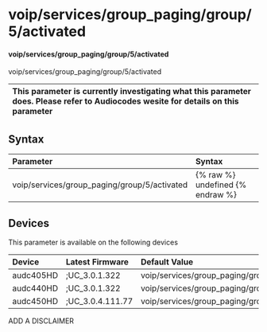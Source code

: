 ﻿---
description: voip/services/group_paging/group/5/activated
search: false
---

# voip/services/group_paging/group/5/activated

#### voip/services/group_paging/group/5/activated

voip/services/group_paging/group/5/activated


| This parameter is currently investigating what this parameter does. Please refer to Audiocodes wesite for details on this parameter | 
| :--- |

## Syntax
| Parameter | Syntax |
| :--- | :--- |
|voip/services/group_paging/group/5/activated | {% raw %} undefined {% endraw %}|

## Devices
This parameter is available on the following devices

| Device | Latest Firmware | Default Value |
|:---|:---|:---|
| audc405HD | ;UC_3.0.1.322 | voip/services/group_paging/group/5/activated=0 
| audc440HD | ;UC_3.0.1.322 | voip/services/group_paging/group/5/activated=0 
| audc450HD | ;UC_3.0.4.111.77 | voip/services/group_paging/group/5/activated=0 

ADD A DISCLAIMER
